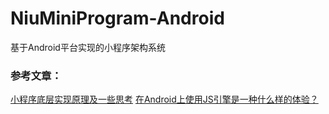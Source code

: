 # NiuMiniProgram-Android
基于Android平台实现的小程序架构系统

### 参考文章：
<a href="https://zhuanlan.zhihu.com/p/81775922">小程序底层实现原理及一些思考</a>
<a href="https://neyoufan.github.io/2016/12/23/android/Android%20Js引擎/在Android上使用JS引擎是一种什么样的体验？/">在Android上使用JS引擎是一种什么样的体验？</a>